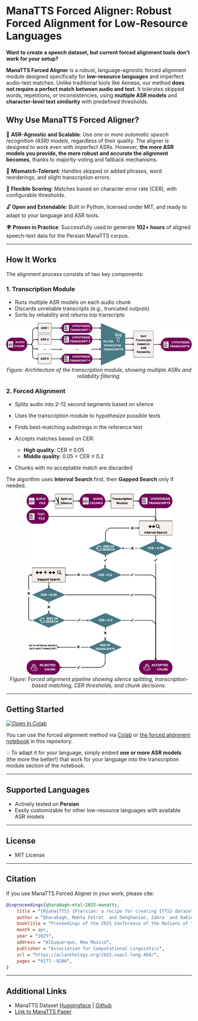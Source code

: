 # ManaTTS Forced Aligner: Robust Forced Alignment for Low-Resource Languages

**Want to create a speech dataset, but current forced alignment tools don’t work for your setup?**

**ManaTTS Forced Aligner** is a robust, language-agnostic forced alignment module designed specifically for **low-resource languages** and imperfect audio-text matches. Unlike traditional tools like Aeneas, our method **does not require a perfect match between audio and text**. It tolerates skipped words, repetitions, or inconsistencies, using **multiple ASR models** and **character-level text similarity** with predefined thresholds.

## Why Use ManaTTS Forced Aligner?

🧠 **ASR-Agnostic and Scalable**: Use *one or more automatic speech recognition (ASR) models*, regardless of their quality.
The aligner is designed to work even with imperfect ASRs. However, **the more ASR models you provide, the more robust and accurate the alignment becomes**, thanks to majority-voting and fallback mechanisms.

🧩 **Mismatch-Tolerant**: Handles skipped or added phrases, word reorderings, and slight transcription errors.

🧪 **Flexible Scoring**: Matches based on character error rate (CER), with configurable thresholds.

🔓 **Open and Extendable**: Built in Python, licensed under MIT, and ready to adapt to your language and ASR tools.

🌍 **Proven in Practice**: Successfully used to generate **102+ hours** of aligned speech-text data for the Persian ManaTTS corpus.

---

## How It Works

The alignment process consists of two key components:

### 1. Transcription Module

* Runs multiple ASR models on each audio chunk
* Discards unreliable transcripts (e.g., truncated outputs)
* Sorts by reliability and returns top transcripts

<p align="center">
  <img src="assets/transcription-module.png" width="600">
  <br><em>Figure: Architecture of the transcription module, showing multiple ASRs and reliability filtering.</em>
</p>

### 2. Forced Alignment

* Splits audio into 2–12 second segments based on silence
* Uses the transcription module to hypothesize possible texts
* Finds best-matching substrings in the reference text
* Accepts matches based on CER:

  * **High quality**: CER ≤ 0.05
  * **Middle quality**: 0.05 < CER ≤ 0.2
* Chunks with no acceptable match are discarded

The algorithm uses **Interval Search** first, then **Gapped Search** only if needed.

<p align="center">
  <img src="assets/forced-alignment-flowchart.png" width="400">
  <br><em>Figure: Forced alignment pipeline showing silence splitting, transcription-based matching, CER thresholds, and chunk decisions.</em>
</p>

---

## Getting Started

[![Open In Colab](https://colab.research.google.com/assets/colab-badge.svg)](https://colab.research.google.com/drive/1UPn4rdJhBevur9R7Rm6tUz3KrQSKFaoe?usp=sharing) 

You can use the forced alignment method via [Colab](https://colab.research.google.com/drive/1UPn4rdJhBevur9R7Rm6tUz3KrQSKFaoe?usp=sharing) or [the forced alignment notebook](ManaTTS_Forced_Aligner.ipynb) in this repository.

💡 To adapt it for your language, simply embed **one or more ASR models** (the more the better!) that work for your language into the transcription module section of the notebook.

---

## Supported Languages

* Actively tested on **Persian**
* Easily customizable for other low-resource languages with available ASR models

---

## License

* MIT License

---

## Citation

If you use ManaTTS Forced Aligner in your work, please cite:

```bibtex
@inproceedings{qharabagh-etal-2025-manatts,
    title = "{M}ana{TTS} {P}ersian: a recipe for creating {TTS} datasets for lower resource languages",
    author = "Qharabagh, Mahta Fetrat  and Dehghanian, Zahra  and Rabiee, Hamid R.",
    booktitle = "Proceedings of the 2025 Conference of the Nations of the Americas Chapter of the Association for Computational Linguistics: Human Language Technologies (Volume 1: Long Papers)",
    month = apr,
    year = "2025",
    address = "Albuquerque, New Mexico",
    publisher = "Association for Computational Linguistics",
    url = "https://aclanthology.org/2025.naacl-long.464/",
    pages = "9177--9206",
}
```

---

## Additional Links

* ManaTTS Dataset [Huggingface](https://huggingface.co/datasets/MahtaFetrat/Mana-TTS) | [Github](https://github.com/MahtaFetrat/ManaTTS-Persian-Speech-Dataset/)
* [Link to ManaTTS Paper](https://aclanthology.org/2025.naacl-long.464/)
